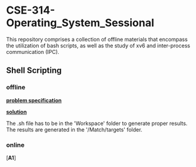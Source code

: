 # CSE-314-Operating_System_Sessional
This repository comprises a collection of offline materials that encompass the utilization of bash scripts, as well as the study of xv6 and inter-process communication (IPC).

## Shell Scripting
### offline
[**problem specification**](https://github.com/MubasshiraMusarrat/CSE-314-Operating_System_Sessional/blob/main/Shell_Scripting/offline/CSE%20314%20Jan%202023%20-%20Shell%20Scripting%20Assignment.pdf)

[**solution**](https://github.com/MubasshiraMusarrat/CSE-314-Operating_System_Sessional/tree/main/Shell_Scripting/offline/Shell-Scripting-Assignment-Files)

The .sh file has to be in the 'Workspace' folder to generate proper results. The results are generated in the '/Match/targets' folder.

### online
[**A1**]